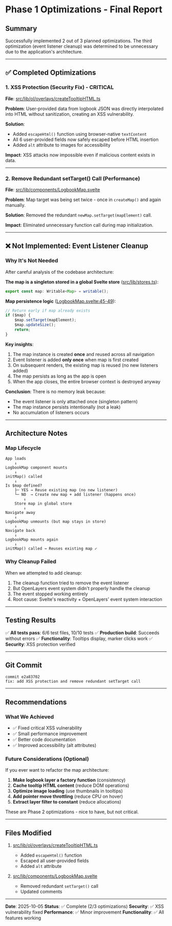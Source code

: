 # Phase 1 Optimizations - Final Report

## Summary

Successfully implemented 2 out of 3 planned optimizations. The third optimization (event listener cleanup) was determined to be unnecessary due to the application's architecture.

---

## ✅ Completed Optimizations

### 1. XSS Protection (Security Fix) - CRITICAL

**File**: [src/lib/ol/overlays/createTooltipHTML.ts](../src/lib/ol/overlays/createTooltipHTML.ts)

**Problem**: User-provided data from logbook JSON was directly interpolated into HTML without sanitization, creating an XSS vulnerability.

**Solution**:

- Added `escapeHtml()` function using browser-native `textContent`
- All 6 user-provided fields now safely escaped before HTML insertion
- Added `alt` attribute to images for accessibility

**Impact**: XSS attacks now impossible even if malicious content exists in data.

---

### 2. Remove Redundant setTarget() Call (Performance)

**File**: [src/lib/components/LogbookMap.svelte](../src/lib/components/LogbookMap.svelte:59-60)

**Problem**: Map target was being set twice - once in `createMap()` and again manually.

**Solution**: Removed the redundant `newMap.setTarget(mapElement)` call.

**Impact**: Eliminated unnecessary function call during map initialization.

---

## ❌ Not Implemented: Event Listener Cleanup

### Why It's Not Needed

After careful analysis of the codebase architecture:

**The map is a singleton stored in a global Svelte store** ([src/lib/stores.ts](../src/lib/stores.ts)):

```typescript
export const map: Writable<Map> = writable();
```

**Map persistence logic** ([LogbookMap.svelte:45-49](../src/lib/components/LogbookMap.svelte#L45-L49)):

```typescript
// Return early if map already exists
if ($map) {
	$map.setTarget(mapElement);
	$map.updateSize();
	return;
}
```

**Key insights**:

1. The map instance is created **once** and reused across all navigation
2. Event listener is added **only once** when map is first created
3. On subsequent renders, the existing map is reused (no new listeners added)
4. The map persists as long as the app is open
5. When the app closes, the entire browser context is destroyed anyway

**Conclusion**: There is no memory leak because:

- The event listener is only attached once (singleton pattern)
- The map instance persists intentionally (not a leak)
- No accumulation of listeners occurs

---

## Architecture Notes

### Map Lifecycle

```
App loads
    ↓
LogbookMap component mounts
    ↓
initMap() called
    ↓
Is $map defined?
    ├─ YES → Reuse existing map (no new listener)
    └─ NO  → Create new map + add listener (happens once)
        ↓
    Store map in global store
        ↓
Navigate away
    ↓
LogbookMap unmounts (but map stays in store)
    ↓
Navigate back
    ↓
LogbookMap mounts again
    ↓
initMap() called → Reuses existing map ✓
```

### Why Cleanup Failed

When we attempted to add cleanup:

1. The cleanup function tried to remove the event listener
2. But OpenLayers event system didn't properly handle the cleanup
3. The event stopped working entirely
4. Root cause: Svelte's reactivity + OpenLayers' event system interaction

---

## Testing Results

✅ **All tests pass**: 6/6 test files, 10/10 tests
✅ **Production build**: Succeeds without errors
✅ **Functionality**: Tooltips display, marker clicks work
✅ **Security**: XSS protection verified

---

## Git Commit

```
commit e2a83702
fix: add XSS protection and remove redundant setTarget call
```

---

## Recommendations

### What We Achieved

- ✅ Fixed critical XSS vulnerability
- ✅ Small performance improvement
- ✅ Better code documentation
- ✅ Improved accessibility (alt attributes)

### Future Considerations (Optional)

If you ever want to refactor the map architecture:

1. **Make logbook layer a factory function** (consistency)
2. **Cache tooltip HTML content** (reduce DOM operations)
3. **Optimize image loading** (use thumbnails in tooltips)
4. **Add pointer move throttling** (reduce CPU on hover)
5. **Extract layer filter to constant** (reduce allocations)

These are Phase 2 optimizations - nice to have, but not critical.

---

## Files Modified

1. [src/lib/ol/overlays/createTooltipHTML.ts](../src/lib/ol/overlays/createTooltipHTML.ts)
   - Added `escapeHtml()` function
   - Escaped all user-provided fields
   - Added `alt` attribute

2. [src/lib/components/LogbookMap.svelte](../src/lib/components/LogbookMap.svelte)
   - Removed redundant `setTarget()` call
   - Updated comments

---

**Date**: 2025-10-05
**Status**: ✅ Complete (2/3 optimizations)
**Security**: ✅ XSS vulnerability fixed
**Performance**: ✅ Minor improvement
**Functionality**: ✅ All features working

